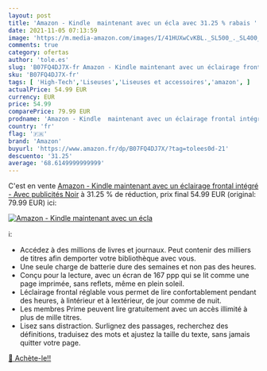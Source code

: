 ```yaml
---
layout: post
title: 'Amazon - Kindle  maintenant avec un écla avec 31.25 % rabais '
date: 2021-11-05 07:13:59
image: 'https://m.media-amazon.com/images/I/41HUXwCvKBL._SL500_._SL400_.jpg'
comments: true
category: ofertas
author: 'tole.es'
slug: 'B07FQ4DJ7X-fr Amazon - Kindle maintenant avec un éclairage frontal...'
sku: 'B07FQ4DJ7X-fr'
tags: [ 'High-Tech','Liseuses','Liseuses et accessoires','amazon', ]
actualPrice: 54.99 EUR
currency: EUR
price: 54.99
comparePrice: 79.99 EUR
prodname: 'Amazon - Kindle  maintenant avec un éclairage frontal intégré - Avec publicités  Noir'
country: 'fr'
flag: '🇫🇷'
brand: 'Amazon'
buyurl: 'https://www.amazon.fr/dp/B07FQ4DJ7X/?tag=tolees0d-21'
descuento: '31.25'
average: '68.6149999999999'
---
```


C'est en vente [Amazon - Kindle  maintenant avec un éclairage frontal intégré - Avec publicités  Noir](https://www.amazon.fr/dp/B07FQ4DJ7X/?tag=tolees0d-21)  à  31.25 % de réduction, prix final  54.99 EUR (original: 79.99 EUR) ici:

[![Amazon - Kindle  maintenant avec un écla](https://m.media-amazon.com/images/I/41HUXwCvKBL._SL500_._SL400_.jpg)](https://www.amazon.fr/dp/B07FQ4DJ7X/?tag=tolees0d-21)

ℹ️:

- Accédez à des millions de livres et journaux. Peut contenir des milliers de titres afin demporter votre bibliothèque avec vous.
- Une seule charge de batterie dure des semaines et non pas des heures.
- Conçu pour la lecture, avec un écran de 167 ppp qui se lit comme une page imprimée, sans reflets, même en plein soleil.
- Léclairage frontal réglable vous permet de lire confortablement pendant des heures, à lintérieur et à lextérieur, de jour comme de nuit.
- Les membres Prime peuvent lire gratuitement avec un accès illimité à plus de mille titres.
- Lisez sans distraction. Surlignez des passages, recherchez des définitions, traduisez des mots et ajustez la taille du texte, sans jamais quitter votre page.

[🛒 Achète-le!!](https://www.amazon.fr/dp/B07FQ4DJ7X/?tag=tolees0d-21)

